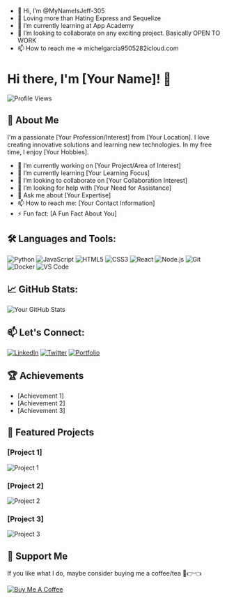 - 👋 Hi, I’m @MyNameIsJeff-305
- 👀 Loving more than Hating Express and Sequelize
- 🌱 I’m currently learning at App Academy
- 💞️ I’m looking to collaborate on any exciting project. Basically OPEN TO WORK
- 📫 How to reach me => michelgarcia9505282icloud.com

<!---
MyNameIsJeff-305/MyNameIsJeff-305 is a ✨ special ✨ repository because its `README.md` (this file) appears on your GitHub profile.
You can click the Preview link to take a look at your changes.
--->
# Hi there, I'm [Your Name]! 👋

![Profile Views](https://komarev.com/ghpvc/?username=MyNameIsJeff-305&color=green)

## 🚀 About Me
I'm a passionate [Your Profession/Interest] from [Your Location]. I love creating innovative solutions and learning new technologies. In my free time, I enjoy [Your Hobbies].

- 🔭 I’m currently working on [Your Project/Area of Interest]
- 🌱 I’m currently learning [Your Learning Focus]
- 👯 I’m looking to collaborate on [Your Collaboration Interest]
- 🤔 I’m looking for help with [Your Need for Assistance]
- 💬 Ask me about [Your Expertise]
- 📫 How to reach me: [Your Contact Information]
- ⚡ Fun fact: [A Fun Fact About You]

## 🛠️ Languages and Tools:
![Python](https://img.shields.io/badge/-Python-000?&logo=Python)
![JavaScript](https://img.shields.io/badge/-JavaScript-000?&logo=JavaScript)
![HTML5](https://img.shields.io/badge/-HTML5-000?&logo=HTML5)
![CSS3](https://img.shields.io/badge/-CSS3-000?&logo=CSS3)
![React](https://img.shields.io/badge/-React-000?&logo=React)
![Node.js](https://img.shields.io/badge/-Node.js-000?&logo=Node.js)
![Git](https://img.shields.io/badge/-Git-000?&logo=Git)
![Docker](https://img.shields.io/badge/-Docker-000?&logo=Docker)
![VS Code](https://img.shields.io/badge/-VS%20Code-000?&logo=Visual%20Studio%20Code)

## 📈 GitHub Stats:
![Your GitHub Stats](https://github-readme-stats.vercel.app/api?username=your-github-username&show_icons=true&theme=radical)

## 📫 Let's Connect:
[![LinkedIn](https://img.shields.io/badge/-LinkedIn-0077B5?&logo=linkedin&logoColor=white&link=https://www.linkedin.com/in/your-linkedin-username/)](https://www.linkedin.com/in/your-linkedin-username/)
[![Twitter](https://img.shields.io/badge/-Twitter-1DA1F2?&logo=twitter&logoColor=white&link=https://twitter.com/your-twitter-username/)](https://twitter.com/your-twitter-username/)
[![Portfolio](https://img.shields.io/badge/-Portfolio-000?&logo=portfolio&logoColor=white&link=https://your-portfolio.com/)](https://your-portfolio.com/)

## 🏆 Achievements
- [Achievement 1]
- [Achievement 2]
- [Achievement 3]

## 🌟 Featured Projects
### [Project 1]
![Project 1](https://github-readme-stats.vercel.app/api/pin/?username=your-github-username&repo=project-1&show_owner=true)

### [Project 2]
![Project 2](https://github-readme-stats.vercel.app/api/pin/?username=your-github-username&repo=project-2&show_owner=true)

### [Project 3]
![Project 3](https://github-readme-stats.vercel.app/api/pin/?username=your-github-username&repo=project-3&show_owner=true)

## 💖 Support Me
If you like what I do, maybe consider buying me a coffee/tea 🥺👉👈

[![Buy Me A Coffee](https://img.shields.io/badge/-Buy%20me%20a%20coffee-FFDD00?style=flat&logo=buy-me-a-coffee&logoColor=black&link=https://www.buymeacoffee.com/your-coffee-username)](https://www.buymeacoffee.com/your-coffee-username)
